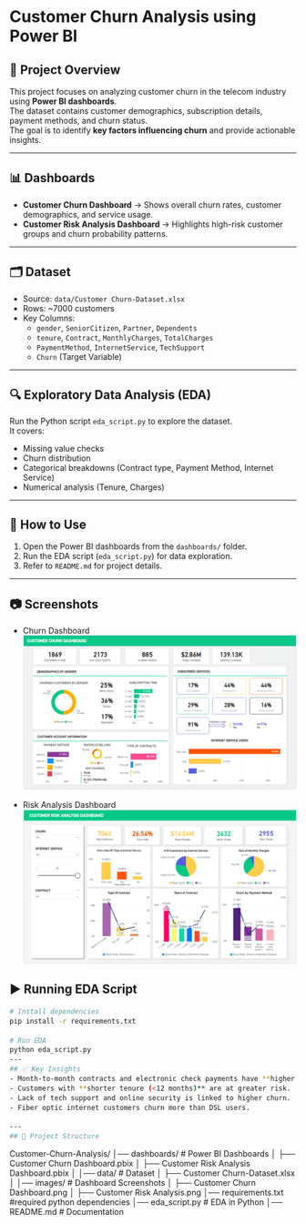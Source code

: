 # Customer Churn Analysis using Power BI

## 📌 Project Overview
This project focuses on analyzing customer churn in the telecom industry using **Power BI dashboards**.  
The dataset contains customer demographics, subscription details, payment methods, and churn status.  
The goal is to identify **key factors influencing churn** and provide actionable insights.

---
## 📊 Dashboards
- **Customer Churn Dashboard** → Shows overall churn rates, customer demographics, and service usage.
- **Customer Risk Analysis Dashboard** → Highlights high-risk customer groups and churn probability patterns.

---
## 🗂 Dataset
- Source: `data/Customer Churn-Dataset.xlsx`
- Rows: ~7000 customers
- Key Columns:
  - `gender`, `SeniorCitizen`, `Partner`, `Dependents`
  - `tenure`, `Contract`, `MonthlyCharges`, `TotalCharges`
  - `PaymentMethod`, `InternetService`, `TechSupport`
  - `Churn` (Target Variable)

---
## 🔍 Exploratory Data Analysis (EDA)
Run the Python script `eda_script.py` to explore the dataset.  
It covers:
- Missing value checks
- Churn distribution
- Categorical breakdowns (Contract type, Payment Method, Internet Service)
- Numerical analysis (Tenure, Charges)
---
## 🚀 How to Use
1. Open the Power BI dashboards from the `dashboards/` folder.
2. Run the EDA script (`eda_script.py`) for data exploration.
3. Refer to `README.md` for project details.

---
## 📷 Screenshots
- Churn Dashboard  
  ![Churn Dashboard](images/Customer%20Churn%20Dashboard.png)

- Risk Analysis Dashboard  
  ![Risk Analysis](images/Customer%20Risk%20Analysis.png)

## ▶️ Running EDA Script
```bash
# Install dependencies
pip install -r requirements.txt

# Run EDA
python eda_script.py
---
## ✅ Key Insights
- Month-to-month contracts and electronic check payments have **higher churn**.
- Customers with **shorter tenure (<12 months)** are at greater risk.
- Lack of tech support and online security is linked to higher churn.
- Fiber optic internet customers churn more than DSL users.

---
## 📁 Project Structure
```
Customer-Churn-Analysis/
│── dashboards/                 # Power BI Dashboards
│   ├── Customer Churn Dashboard.pbix
│   ├── Customer Risk Analysis Dashboard.pbix
│
│── data/                       # Dataset
│   ├── Customer Churn-Dataset.xlsx
│
│── images/                     # Dashboard Screenshots
│   ├── Customer Churn Dashboard.png
│   ├── Customer Risk Analysis.png
│── requirements.txt            #required python dependencies
│── eda_script.py               # EDA in Python
│── README.md                   # Documentation
```
